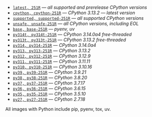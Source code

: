 * [`latest, 251R`](https://github.com/makukha/multipython/blob/v251R/Dockerfile) — *all supported and prerelease CPython versions*
* [`cpython, cpython-251R`](https://github.com/makukha/multipython/blob/v251R/Dockerfile) — *CPython 3.13.2 — latest version*
* [`supported, supported-251R`](https://github.com/makukha/multipython/blob/v251R/Dockerfile) — *all supported CPython versions*
* [`unsafe, unsafe-251R`](https://github.com/makukha/multipython/blob/v251R/Dockerfile) — *all CPython versions, including EOL*
* [`base, base-251R`](https://github.com/makukha/multipython/blob/v251R/Dockerfile) — *pyenv, uv*
* [`py314t, py314t-251R`](https://github.com/makukha/multipython/blob/v251R/Dockerfile) — *CPython 3.14.0a4 free-threaded*
* [`py313t, py313t-251R`](https://github.com/makukha/multipython/blob/v251R/Dockerfile) — *CPython 3.13.2 free-threaded*
* [`py314, py314-251R`](https://github.com/makukha/multipython/blob/v251R/Dockerfile) — *CPython 3.14.0a4*
* [`py313, py313-251R`](https://github.com/makukha/multipython/blob/v251R/Dockerfile) — *CPython 3.13.2*
* [`py312, py312-251R`](https://github.com/makukha/multipython/blob/v251R/Dockerfile) — *CPython 3.12.9*
* [`py311, py311-251R`](https://github.com/makukha/multipython/blob/v251R/Dockerfile) — *CPython 3.11.11*
* [`py310, py310-251R`](https://github.com/makukha/multipython/blob/v251R/Dockerfile) — *CPython 3.10.16*
* [`py39, py39-251R`](https://github.com/makukha/multipython/blob/v251R/Dockerfile) — *CPython 3.9.21*
* [`py38, py38-251R`](https://github.com/makukha/multipython/blob/v251R/Dockerfile) — *CPython 3.8.20*
* [`py37, py37-251R`](https://github.com/makukha/multipython/blob/v251R/Dockerfile) — *CPython 3.7.17*
* [`py36, py36-251R`](https://github.com/makukha/multipython/blob/v251R/Dockerfile) — *CPython 3.6.15*
* [`py35, py35-251R`](https://github.com/makukha/multipython/blob/v251R/Dockerfile) — *CPython 3.5.10*
* [`py27, py27-251R`](https://github.co-m/makukha/multipython/blob/v251R/Dockerfile) — *CPython 2.7.18*

All images with Python include pip, pyenv, tox, uv.
